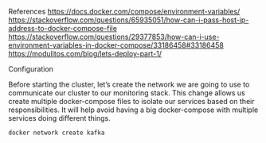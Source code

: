 References
https://docs.docker.com/compose/environment-variables/
https://stackoverflow.com/questions/65935051/how-can-i-pass-host-ip-address-to-docker-compose-file
https://stackoverflow.com/questions/29377853/how-can-i-use-environment-variables-in-docker-compose/33186458#33186458
https://modulitos.com/blog/lets-deploy-part-1/


Configuration

Before starting the cluster, let’s create the network we are going to use to communicate our cluster to our monitoring stack. 
This change allows us create multiple docker-compose files to isolate our services based on their responsibilities. It will help avoid having a big docker-compose with multiple services doing different things.

```sh
docker network create kafka
```

